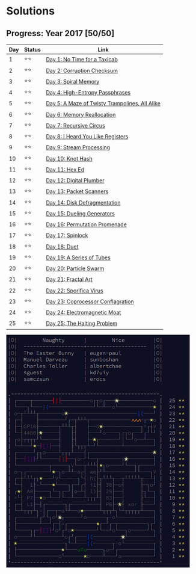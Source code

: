 # Solutions

## Progress: Year 2017 [50/50]

| Day  | Status | Link |
| --- | --- | --- |
| 1  | ⭐⭐ | [Day 1: No Time for a Taxicab](day1) |
| 2  | ⭐⭐ | [Day 2: Corruption Checksum](day2) |
| 3  | ⭐⭐ | [Day 3: Spiral Memory](day3) |
| 4  | ⭐⭐ | [Day 4: High-Entropy Passphrases](day4) |
| 5  | ⭐⭐ | [Day 5: A Maze of Twisty Trampolines, All Alike](day5) |
| 6  | ⭐⭐ | [Day 6: Memory Reallocation](day6) |
| 7  | ⭐⭐ | [Day 7: Recursive Circus](day7) |
| 8  | ⭐⭐ | [Day 8: I Heard You Like Registers](day8) |
| 9  | ⭐⭐ | [Day 9: Stream Processing](day9) |
| 10 | ⭐⭐ | [Day 10: Knot Hash](day10) |
| 11 | ⭐⭐ | [Day 11: Hex Ed](day11) |
| 12 | ⭐⭐ | [Day 12: Digital Plumber](day12) |
| 13 | ⭐⭐ | [Day 13: Packet Scanners](day13) |
| 14 | ⭐⭐ | [Day 14: Disk Defragmentation](day14) |
| 15 | ⭐⭐ | [Day 15: Dueling Generators](day15) |
| 16 | ⭐⭐ | [Day 16: Permutation Promenade](day16) |
| 17 | ⭐⭐ | [Day 17: Spinlock](day17) |
| 18 | ⭐⭐ | [Day 18: Duet](day18) |
| 19 | ⭐⭐ | [Day 19: A Series of Tubes](day19) |
| 20 | ⭐⭐ | [Day 20: Particle Swarm](day20) |
| 21 | ⭐⭐ | [Day 21: Fractal Art](day21) |
| 22 | ⭐⭐ | [Day 22: Sporifica Virus](day22) |
| 23 | ⭐⭐ | [Day 23: Coprocessor Conflagration](day23) |
| 24 | ⭐⭐ | [Day 24: Electromagnetic Moat](day24) |
| 25 | ⭐⭐ | [Day 25: The Halting Problem](day25) |

![Solutions 2017](../../../../../../../doc/img/2017.png "2017 is done")
